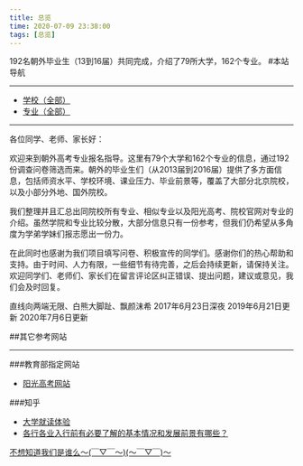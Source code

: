 ```yaml
---
title: 总览
time: 2020-07-09 23:38:00
tags: [总览]
---
```

192名朝外毕业生（13到16届）共同完成，介绍了79所大学，162个专业。
#本站导航
***
- [学校（全部）](https://univgo.github.io/2020/07/09/%E5%AD%A6%E6%A0%A1%E6%B1%87%E6%80%BB%E9%A1%B5/)
- [专业（全部）](https://univgo.github.io/2020/07/09/%E4%B8%93%E4%B8%9A%E6%B1%87%E6%80%BB%E9%A1%B5/)

***
各位同学、老师、家长好：

欢迎来到朝外高考专业报名指导。这里有79个大学和162个专业的信息，通过192份调查问卷筛选而来。朝外的毕业生们（从2013届到2016届）提供了多方面信息，包括师资水平、学校环境、课业压力、毕业前景等，覆盖了大部分北京院校，以及小部分外地、国外院校。

我们整理并且汇总出同院校所有专业、相似专业以及阳光高考、院校官网对专业的介绍。虽然学院和专业比较分散，大部分信息只有一份参考，但我们仍希望从多角度为学弟学妹们报志愿出一份力。

在此同时也感谢为我们项目填写问卷、积极宣传的同学们。感谢你们的热心帮助和支持。由于时间、人力有限，一些细节有待完善，之后会持续更新，请保持关注。欢迎同学们、老师们、家长们在留言评论区纠正错误、提出问题，建议或意见，我们会及时回复。

直线向两端无限、白熊大脚趾、飘颜沫希
2017年6月23日深夜
2019年6月21日更新
2020年7月6日更新

##其它参考网站
***
###教育部指定网站

- [阳光高考网站](http://gaokao.chsi.com.cn/)

###知乎
- [大学就读体验](https://www.zhihu.com/topic/20005933#1298)
- [各行各业入行前有必要了解的基本情况和发展前景有哪些？](https://www.zhihu.com/question/20295042)



[不想知道我们是谁么～(￣▽￣～)(～￣▽￣)～](http://www.jianshu.com/p/835e07d439d7)
